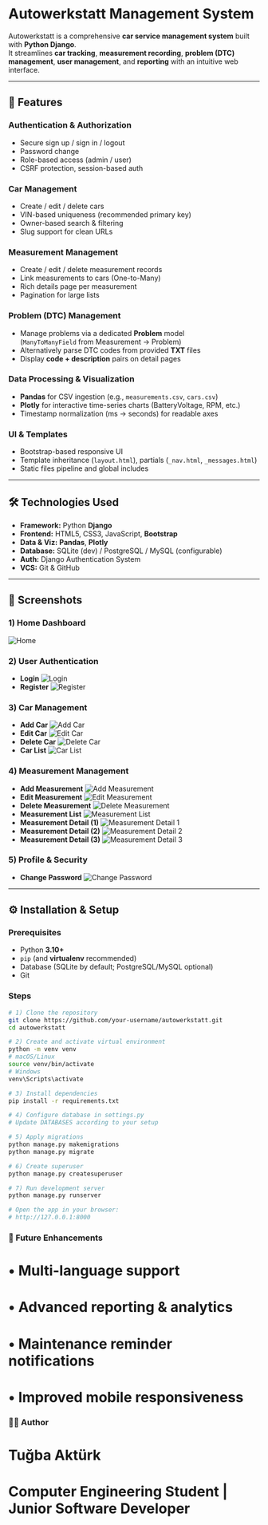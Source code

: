 # Autowerkstatt Management System

Autowerkstatt is a comprehensive **car service management system** built with **Python Django**.  
It streamlines **car tracking**, **measurement recording**, **problem (DTC) management**, **user management**, and **reporting** with an intuitive web interface.

---

## 🚀 Features

### Authentication & Authorization
- Secure sign up / sign in / logout
- Password change
- Role-based access (admin / user)
- CSRF protection, session-based auth

### Car Management
- Create / edit / delete cars
- VIN-based uniqueness (recommended primary key)
- Owner-based search & filtering
- Slug support for clean URLs

### Measurement Management
- Create / edit / delete measurement records
- Link measurements to cars (One-to-Many)
- Rich details page per measurement
- Pagination for large lists

### Problem (DTC) Management
- Manage problems via a dedicated **Problem** model  
  (`ManyToManyField` from Measurement → Problem)
- Alternatively parse DTC codes from provided **TXT** files
- Display **code + description** pairs on detail pages

### Data Processing & Visualization
- **Pandas** for CSV ingestion (e.g., `measurements.csv`, `cars.csv`)
- **Plotly** for interactive time-series charts (BatteryVoltage, RPM, etc.)
- Timestamp normalization (ms → seconds) for readable axes

### UI & Templates
- Bootstrap-based responsive UI
- Template inheritance (`layout.html`), partials (`_nav.html`, `_messages.html`)
- Static files pipeline and global includes

---

## 🛠️ Technologies Used

- **Framework:** Python **Django**
- **Frontend:** HTML5, CSS3, JavaScript, **Bootstrap**
- **Data & Viz:** **Pandas**, **Plotly**
- **Database:** SQLite (dev) / PostgreSQL / MySQL (configurable)
- **Auth:** Django Authentication System
- **VCS:** Git & GitHub

---

## 📸 Screenshots

### 1) Home Dashboard
![Home](screenshots/home.png)

### 2) User Authentication
- **Login**
![Login](screenshots/login.png)
- **Register**
![Register](screenshots/register.png)

### 3) Car Management
- **Add Car**
![Add Car](screenshots/add_car.png)
- **Edit Car**
![Edit Car](screenshots/edit_car.png)
- **Delete Car**
![Delete Car](screenshots/delete_car.png)
- **Car List**
![Car List](screenshots/car_list.png)

### 4) Measurement Management
- **Add Measurement**
![Add Measurement](screenshots/add_measurement.png)
- **Edit Measurement**
![Edit Measurement](screenshots/edit_measurement.png)
- **Delete Measurement**
![Delete Measurement](screenshots/delete_measurement.png)
- **Measurement List**
![Measurement List](screenshots/measurement_list.png)
- **Measurement Detail (1)**
![Measurement Detail 1](screenshots/measuremnet_detail_1.png)
- **Measurement Detail (2)**
![Measurement Detail 2](screenshots/measurement_detail_2.png)
- **Measurement Detail (3)**
![Measurement Detail 3](screenshots/measuremnet_detail_3.png)

### 5) Profile & Security
- **Change Password**
![Change Password](screenshots/change_password.png)

---

## ⚙️ Installation & Setup

### Prerequisites
- Python **3.10+**
- `pip` (and **virtualenv** recommended)
- Database (SQLite by default; PostgreSQL/MySQL optional)
- Git

### Steps
```bash
# 1) Clone the repository
git clone https://github.com/your-username/autowerkstatt.git
cd autowerkstatt

# 2) Create and activate virtual environment
python -m venv venv
# macOS/Linux
source venv/bin/activate
# Windows
venv\Scripts\activate

# 3) Install dependencies
pip install -r requirements.txt

# 4) Configure database in settings.py
# Update DATABASES according to your setup

# 5) Apply migrations
python manage.py makemigrations
python manage.py migrate

# 6) Create superuser
python manage.py createsuperuser

# 7) Run development server
python manage.py runserver

# Open the app in your browser:
# http://127.0.0.1:8000

```

### 📌 Future Enhancements
# • Multi-language support
# • Advanced reporting & analytics
# • Maintenance reminder notifications
# • Improved mobile responsiveness

### 🧑‍💻 Author
# Tuğba Aktürk
# Computer Engineering Student | Junior Software Developer
